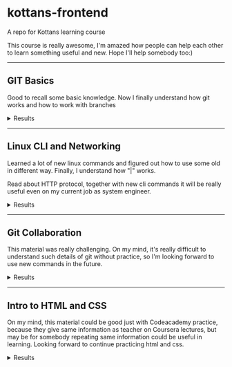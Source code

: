 # kottans-frontend
 A repo for Kottans learning course

 This course is really awesome, I'm amazed how people
 can help each other to learn something useful and new. Hope I'll help somebody too:)


--- 
## GIT Basics
Good to recall some basic knowledge. Now I finally understand how git works and how to work
with branches


<details>
 <summary>Results</summary>
 
 ![Screenshot](task_git_collaboration/udacity-git.png)
 ![Screenshot](task_git_collaboration/learning-it-branching-git-1.png)
 ![Screenshot](task_git_collaboration/learning-it-branching-git-1.png)
</details>

--- 
## Linux CLI and Networking
Learned a lot of new linux commands and figured out how to use some old in different way.
Finally, I understand how "|" works.

Read about HTTP protocol, together with new cli commands it will be really useful even
on my current job as system engineer.


<details>
 <summary>Results</summary>

 ![Screenshot](task_linux_cli/conclusion.png)
 ![Screenshot](task_linux_cli/q1.png)
 ![Screenshot](task_linux_cli/q2.png)
 ![Screenshot](task_linux_cli/q3.png)
 ![Screenshot](task_linux_cli/q4.png)
</details>

---
## Git Collaboration
This material was really challenging. On my mind, it's really difficult to understand
such details of git without practice, so I'm looking forward to use new commands in 
the future.


<details>
 <summary>Results</summary>

 ![Screenshot](task_git_collaboration/learning-it-branching-git-3.png)
 ![Screenshot](task_git_collaboration/learning-it-branching-git-4.png)
 ![Screenshot](task_git_collaboration/week3.png)
 ![Screenshot](task_git_collaboration/week4.png)
</details>

---
## Intro to HTML and CSS
On my mind, this material could be good just with Codeacademy practice, because they 
give same information as teacher on Coursera lectures, but may be for somebody repeating
same information could be useful in learning. Looking forward to continue practicing html and css.


<details>
 <summary>Results</summary>

 ![Screenshot](task_html_css_intro/intro-to-html5.png)
 ![Screenshot](task_html_css_intro/intro-to-css3.png)
 ![Screenshot](task_html_css_intro/learn-html-css.png)
</details>